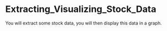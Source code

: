 # Extracting_Visualizing_Stock_Data
You will extract some stock data, you will then display this data in a graph.

